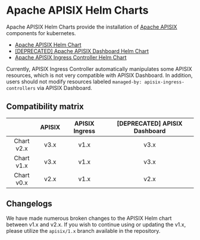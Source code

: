 <!--
#
# Licensed to the Apache Software Foundation (ASF) under one or more
# contributor license agreements.  See the NOTICE file distributed with
# this work for additional information regarding copyright ownership.
# The ASF licenses this file to You under the Apache License, Version 2.0
# (the "License"); you may not use this file except in compliance with
# the License.  You may obtain a copy of the License at
#
#     http://www.apache.org/licenses/LICENSE-2.0
#
# Unless required by applicable law or agreed to in writing, software
# distributed under the License is distributed on an "AS IS" BASIS,
# WITHOUT WARRANTIES OR CONDITIONS OF ANY KIND, either express or implied.
# See the License for the specific language governing permissions and
# limitations under the License.
#
-->

# Apache APISIX Helm Charts

Apache APISIX Helm Charts provide the installation of [Apache APISIX](https://github.com/apache/apisix#apache-apisix) components for kubernetes.

- [Apache APISIX Helm Chart](./docs/en/latest/apisix.md)
- [[DEPRECATED] Apache APISIX Dashboard Helm Chart](./docs/en/latest/apisix-dashboard.md)
- [Apache APISIX Ingress Controller Helm Chart](./docs/en/latest/apisix-ingress-controller.md)

Currently, APISIX Ingress Controller automatically manipulates some APISIX resources, which is not very compatible with APISIX Dashboard. In addition, users should not modify resources labeled `managed-by: apisix-ingress-controllers` via APISIX Dashboard.

## Compatibility matrix

|            | APISIX | APISIX Ingress | [DEPRECATED] APISIX Dashboard |
| :--------: | :----: | :------------: | :--------------: |
| Chart v2.x |  v3.x  |      v1.x      |       v3.x       |
| Chart v1.x |  v3.x  |      v1.x      |       v3.x       |
| Chart v0.x |  v2.x  |      v1.x      |       v2.x       |

## Changelogs

We have made numerous broken changes to the APISIX Helm chart between v1.x and v2.x. If you wish to continue using or updating the v1.x, please utilize the `apisix/1.x` branch available in the repository.
